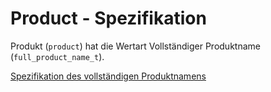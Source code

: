 # Product - Spezifikation

Produkt (`product`) hat die Wertart Vollständiger Produktname (`full_product_name_t`).

[Spezifikation des vollständigen Produktnamens](types/full_product_name-spec.de.md)
